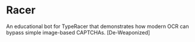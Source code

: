# Racer
An educational bot for TypeRacer that demonstrates how modern OCR can bypass simple image-based CAPTCHAs. [De-Weaponized]
